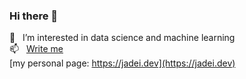 ### Hi there 👋
🔭 &nbsp; I’m interested in data science and machine learning
<br>
📫 &nbsp; [Write me](mailto:jade@jadei.dev)
<br>
[my personal page: https://jadei.dev](https://jadei.dev)
